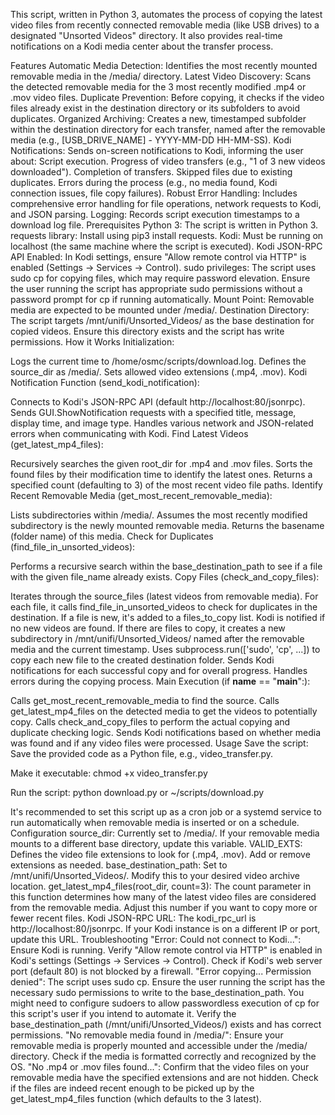 This script, written in Python 3, automates the process of copying the latest video files from recently connected removable media (like USB drives) to a designated "Unsorted Videos" directory. It also provides real-time notifications on a Kodi media center about the transfer process.

Features
Automatic Media Detection: Identifies the most recently mounted removable media in the /media/ directory.
Latest Video Discovery: Scans the detected removable media for the 3 most recently modified .mp4 or .mov video files.
Duplicate Prevention: Before copying, it checks if the video files already exist in the destination directory or its subfolders to avoid duplicates.
Organized Archiving: Creates a new, timestamped subfolder within the destination directory for each transfer, named after the removable media (e.g., [USB_DRIVE_NAME] - YYYY-MM-DD HH-MM-SS).
Kodi Notifications: Sends on-screen notifications to Kodi, informing the user about:
Script execution.
Progress of video transfers (e.g., "1 of 3 new videos downloaded").
Completion of transfers.
Skipped files due to existing duplicates.
Errors during the process (e.g., no media found, Kodi connection issues, file copy failures).
Robust Error Handling: Includes comprehensive error handling for file operations, network requests to Kodi, and JSON parsing.
Logging: Records script execution timestamps to a download log file.
Prerequisites
Python 3: The script is written in Python 3.
requests library: Install using pip3 install requests.
Kodi: Must be running on localhost (the same machine where the script is executed).
Kodi JSON-RPC API Enabled: In Kodi settings, ensure "Allow remote control via HTTP" is enabled (Settings -> Services -> Control).
sudo privileges: The script uses sudo cp for copying files, which may require password elevation. Ensure the user running the script has appropriate sudo permissions without a password prompt for cp if running automatically.
Mount Point: Removable media are expected to be mounted under /media/.
Destination Directory: The script targets /mnt/unifi/Unsorted_Videos/ as the base destination for copied videos. Ensure this directory exists and the script has write permissions.
How it Works
Initialization:

Logs the current time to /home/osmc/scripts/download.log.
Defines the source_dir as /media/.
Sets allowed video extensions (.mp4, .mov).
Kodi Notification Function (send_kodi_notification):

Connects to Kodi's JSON-RPC API (default http://localhost:80/jsonrpc).
Sends GUI.ShowNotification requests with a specified title, message, display time, and image type.
Handles various network and JSON-related errors when communicating with Kodi.
Find Latest Videos (get_latest_mp4_files):

Recursively searches the given root_dir for .mp4 and .mov files.
Sorts the found files by their modification time to identify the latest ones.
Returns a specified count (defaulting to 3) of the most recent video file paths.
Identify Recent Removable Media (get_most_recent_removable_media):

Lists subdirectories within /media/.
Assumes the most recently modified subdirectory is the newly mounted removable media.
Returns the basename (folder name) of this media.
Check for Duplicates (find_file_in_unsorted_videos):

Performs a recursive search within the base_destination_path to see if a file with the given file_name already exists.
Copy Files (check_and_copy_files):

Iterates through the source_files (latest videos from removable media).
For each file, it calls find_file_in_unsorted_videos to check for duplicates in the destination.
If a file is new, it's added to a files_to_copy list. Kodi is notified if no new videos are found.
If there are files to copy, it creates a new subdirectory in /mnt/unifi/Unsorted_Videos/ named after the removable media and the current timestamp.
Uses subprocess.run(['sudo', 'cp', ...]) to copy each new file to the created destination folder.
Sends Kodi notifications for each successful copy and for overall progress.
Handles errors during the copying process.
Main Execution (if __name__ == "__main__":):

Calls get_most_recent_removable_media to find the source.
Calls get_latest_mp4_files on the detected media to get the videos to potentially copy.
Calls check_and_copy_files to perform the actual copying and duplicate checking logic.
Sends Kodi notifications based on whether media was found and if any video files were processed.
Usage
Save the script: Save the provided code as a Python file, e.g., video_transfer.py.

Make it executable: chmod +x video_transfer.py

Run the script: python download.py or ~/scripts/download.py

It's recommended to set this script up as a cron job or a systemd service to run automatically when removable media is inserted or on a schedule.
Configuration
source_dir: Currently set to /media/. If your removable media mounts to a different base directory, update this variable.
VALID_EXTS: Defines the video file extensions to look for (.mp4, .mov). Add or remove extensions as needed.
base_destination_path: Set to /mnt/unifi/Unsorted_Videos/. Modify this to your desired video archive location.
get_latest_mp4_files(root_dir, count=3): The count parameter in this function determines how many of the latest video files are considered from the removable media. Adjust this number if you want to copy more or fewer recent files.
Kodi JSON-RPC URL: The kodi_rpc_url is http://localhost:80/jsonrpc. If your Kodi instance is on a different IP or port, update this URL.
Troubleshooting
"Error: Could not connect to Kodi...":
Ensure Kodi is running.
Verify "Allow remote control via HTTP" is enabled in Kodi's settings (Settings -> Services -> Control).
Check if Kodi's web server port (default 80) is not blocked by a firewall.
"Error copying... Permission denied":
The script uses sudo cp. Ensure the user running the script has the necessary sudo permissions to write to the base_destination_path. You might need to configure sudoers to allow passwordless execution of cp for this script's user if you intend to automate it.
Verify the base_destination_path (/mnt/unifi/Unsorted_Videos/) exists and has correct permissions.
"No removable media found in /media/":
Ensure your removable media is properly mounted and accessible under the /media/ directory.
Check if the media is formatted correctly and recognized by the OS.
"No .mp4 or .mov files found...":
Confirm that the video files on your removable media have the specified extensions and are not hidden.
Check if the files are indeed recent enough to be picked up by the get_latest_mp4_files function (which defaults to the 3 latest).
